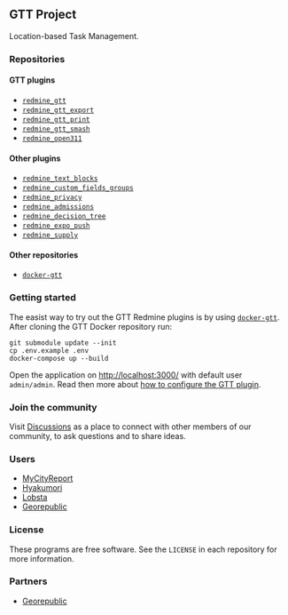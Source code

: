 ## GTT Project

Location-based Task Management.

### Repositories

#### GTT plugins

- [`redmine_gtt`](https://github.com/gtt-project/redmine_gtt)
- [`redmine_gtt_export`](https://github.com/gtt-project/redmine_gtt_export)
- [`redmine_gtt_print`](https://github.com/gtt-project/redmine_gtt_print)
- [`redmine_gtt_smash`](https://github.com/gtt-project/redmine_gtt_smash)
- [`redmine_open311`](https://github.com/gtt-project/redmine_open311)

#### Other plugins

- [`redmine_text_blocks`](https://github.com/gtt-project/redmine_text_blocks)
- [`redmine_custom_fields_groups`](https://github.com/gtt-project/redmine_custom_fields_groups)
- [`redmine_privacy`](https://github.com/gtt-project/redmine_privacy)
- [`redmine_admissions`](https://github.com/gtt-project/redmine_admissions)
- [`redmine_decision_tree`](https://github.com/gtt-project/redmine_decision_tree)
- [`redmine_expo_push`](https://github.com/gtt-project/redmine_expo_push)
- [`redmine_supply`](https://github.com/gtt-project/redmine_supply)

#### Other repositories

- [`docker-gtt`](https://github.com/gtt-project/docker-gtt)

### Getting started

The easist way to try out the GTT Redmine plugins is by using [`docker-gtt`](https://github.com/gtt-project/docker-gtt).
After cloning the GTT Docker repository run:

```
git submodule update --init
cp .env.example .env
docker-compose up --build
```

Open the application on [http://localhost:3000/](http://localhost:3000/) with default user `admin/admin`.
Read then more about [how to configure the GTT plugin](https://github.com/gtt-project/redmine_gtt#how-to-use).

### Join the community

Visit [Discussions](https://github.com/orgs/gtt-project/discussions) as a place to connect with other members of our community, to ask questions and to share ideas.

### Users

- [MyCityReport](https://www.mycityreport.jp/)
- [Hyakumori](https://www.hyakumori.com/)
- [Lobsta](https://www.lobsta.org/)
- [Georepublic](https://georepublc.info)

### License

These programs are free software. See the `LICENSE` in each repository for more information.

### Partners

- [Georepublic](https://georepublc.info)
